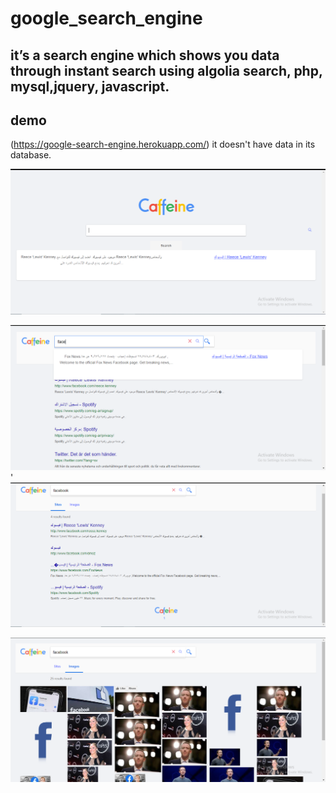 # google_search_engine

## it’s a search engine which shows you data through instant search using algolia search, php, mysql,jquery, javascript. 

## demo 
(https://google-search-engine.herokuapp.com/)
it doesn't have data in its database. 

![](assets/images/Capture1.PNG)

![](assets/images/Capture2.PNG)
'
![](assets/images/Capture3.PNG)

![](assets/images/Capture4.PNG)
